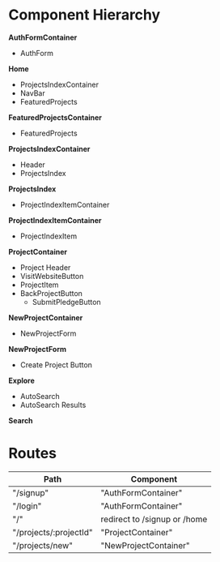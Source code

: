 # Component Hierarchy

**AuthFormContainer**
* AuthForm

**Home**
* ProjectsIndexContainer
* NavBar
* FeaturedProjects

**FeaturedProjectsContainer**
* FeaturedProjects

**ProjectsIndexContainer**
* Header
* ProjectsIndex

**ProjectsIndex**
* ProjectIndexItemContainer

**ProjectIndexItemContainer**
* ProjectIndexItem

**ProjectContainer**
* Project Header
* VisitWebsiteButton
* ProjectItem
* BackProjectButton
  * SubmitPledgeButton

**NewProjectContainer**
* NewProjectForm

**NewProjectForm**
* Create Project Button

**Explore**
* AutoSearch
* AutoSearch Results

**Search**


# Routes

| Path          | Component     |    
| ------------- |---------------|
| "/signup"     | "AuthFormContainer" |
| "/login"      | "AuthFormContainer"     |
| "/"           | redirect to /signup or /home |
| "/projects/:projectId"     | "ProjectContainer" |
| "/projects/new"      | "NewProjectContainer"     |
